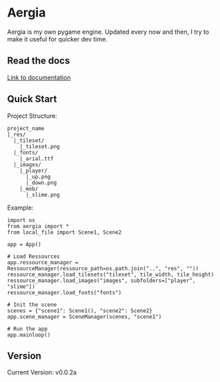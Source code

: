 Aergia
=========

Aergia is my own pygame engine. Updated every now and then, I try to make it useful for quicker dev time.

## Read the docs
[Link to documentation](https://ritonun.github.io/aergia/)


## Quick Start
Project Structure:  
```
project_name
|_res/
  |_tileset/
    |_tileset.png
  |_fonts/
  	|_arial.ttf	
  |_images/
    |_player/
  	  |_up.png
  	  |_down.png
  	|_mob/
  	  |_slime.png

```

Example:  
```
import os
from aergia import *
from local_file import Scene1, Scene2

app = App()

# Load Ressources
app.ressource_manager = RessourceManager(ressource_path=os.path.join("..", "res", ""))
ressource_manager.load_tilesets("tileset", tile_width, tile_height)
ressource_manager.load_images("images", subfolders=["player", "slime"])
ressource_manager.load_fonts("fonts")

# Init the scene
scenes = {"scene1": Scene1(), "scene2": Scene2}
app.scene_manager = SceneManager(scenes, "scene1")

# Run the app
app.mainloop() 
```

## Version
Current Version: v0.0.2a
